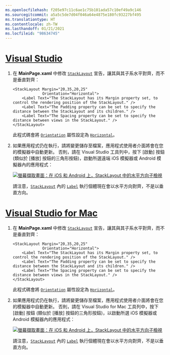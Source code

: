 ```yaml
---
ms.openlocfilehash: f205e97c11c6ae1c75b101ada57c10ef49a9c146
ms.sourcegitcommit: a5a5c5de7d04f046a64e4875e180fc93227bf495
ms.translationtype: HT
ms.contentlocale: zh-TW
ms.lasthandoff: 01/21/2021
ms.locfileid: "98634745"
---
```

# <a name="visual-studio"></a>[Visual Studio](#tab/vswin)

1. 在 **MainPage.xaml** 中修改 [`StackLayout`](xref:Xamarin.Forms.StackLayout) 宣告，讓其與其子系水平對齊，而不是垂直對齊：

    ```xaml
    <StackLayout Margin="20,35,20,25"
                 Orientation="Horizontal">
        <Label Text="The StackLayout has its Margin property set, to control the rendering position of the StackLayout." />
        <Label Text="The Padding property can be set to specify the distance between the StackLayout and its children." />
        <Label Text="The Spacing property can be set to specify the distance between views in the StackLayout." />
    </StackLayout>
    ```

    此程式碼會將 [`Orientation`](xref:Xamarin.Forms.StackLayout.Orientation) 屬性設定為 [`Horizontal`](xref:Xamarin.Forms.StackOrientation.Horizontal)。

1. 如果應用程式仍在執行，請將變更儲存至檔案，應用程式使用者介面將會在您的模擬器中自動更新。 否則，請在 Visual Studio 工具列中，按下 [啟動] 按鈕 (類似於 [播放] 按鈕的三角形按鈕)，啟動所選遠端 iOS 模擬器或 Android 模擬器內的應用程式：

    [![螢幕擷取畫面：在 iOS 和 Android 上，StackLayout 中的水平方向子檢視](../images/orientation.png "包含水平方向 Label 執行個體的 StackLayout")](../images/orientation-large.png#lightbox "包含水平方向 Label 執行個體的 StackLayout")

    請注意，[`StackLayout`](xref:Xamarin.Forms.StackLayout) 內的 [`Label`](xref:Xamarin.Forms.Label) 執行個體現在會以水平方向對齊，不是以垂直方向。

# <a name="visual-studio-for-mac"></a>[Visual Studio for Mac](#tab/vsmac)

1. 在 **MainPage.xaml** 中修改 [`StackLayout`](xref:Xamarin.Forms.StackLayout) 宣告，讓其與其子系水平對齊，而不是垂直對齊：

    ```xaml
    <StackLayout Margin="20,35,20,25"
                 Orientation="Horizontal">
        <Label Text="The StackLayout has its Margin property set, to control the rendering position of the StackLayout." />
        <Label Text="The Padding property can be set to specify the distance between the StackLayout and its children." />
        <Label Text="The Spacing property can be set to specify the distance between views in the StackLayout." />
    </StackLayout>
    ```

    此程式碼會將 [`Orientation`](xref:Xamarin.Forms.StackLayout.Orientation) 屬性設定為 [`Horizontal`](xref:Xamarin.Forms.StackOrientation.Horizontal)。

1. 如果應用程式仍在執行，請將變更儲存至檔案，應用程式使用者介面將會在您的模擬器中自動更新。 否則，請在 Visual Studio for Mac 工具列中，按下 [啟動] 按鈕 (類似於 [播放] 按鈕的三角形按鈕)，以啟動所選 iOS 模擬器或 Android 模擬器內的應用程式：

    [![螢幕擷取畫面：在 iOS 和 Android 上，StackLayout 中的水平方向子檢視](../images/orientation.png "包含水平方向 Label 執行個體的 StackLayout")](../images/orientation-large.png#lightbox "包含水平方向 Label 執行個體的 StackLayout")

    請注意，[`StackLayout`](xref:Xamarin.Forms.StackLayout) 內的 [`Label`](xref:Xamarin.Forms.Label) 執行個體現在會以水平方向對齊，不是以垂直方向。
